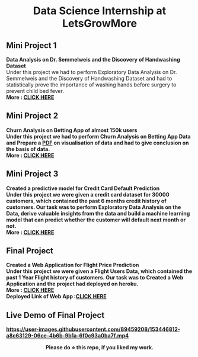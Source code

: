 <div align="center">
  
#  Data Science Internship at LetsGrowMore
</div>

## Mini Project 1
<b>Data Analysis on Dr. Semmelweis and the Discovery of Handwashing Dataset</b><br>
Under this project we had to perform Exploratory Data Analysis on Dr. Semmelweis and the Discovery of Handwashing Dataset and had to statistically prove the importance of washing hands before surgery to prevent child bed fever.<b><br/>
<b>More : [CLICK HERE](https://www.kaggle.com/carolzhangdc/imdb-5000-movie-dataset)<b>

## Mini Project 2
<b>Churn Analysis on Betting App  of almost 150k users</b><br>
Under this project we had to perform Churn Analysis on Betting App Data and Prepare a [PDF](https://github.com/rohitsahu70/DATA-SCIENCE-INTERN-AT-LGMVIP/blob/main/CHURN%20ANALYSIS/churnAnalsisBigBash.pdf) on visualisation of data and had to give conclusion on the basis of data.<b><br/>
<b>More : [CLICK HERE](https://github.com/rohitsahu70/DATA-SCIENCE-INTERN-AT-LGMVIP/tree/main/CHURN%20ANALYSIS)<b>

## Mini Project 3
<b>Created a predictive model for Credit Card Default Prediction</b><br>
Under this project we were given a credit card dataset for 30000 customers, which contained the past 6 months credit history of customers. Our task was to perform Exploratory Data Analysis on the Data, derive valuable insights from the data and build a machine learning model that can predict whether the customer will default next month or not.<b><br/>
<b>More : [CLICK HERE]()<b>

## Final Project
<b>Created a Web Application for Flight Price Prediction</b><br>
Under this project we were given a Flight Users Data, which contained the past 1 Year Flight history of customers. Our task was to Created a Web Application and the project had deployed on heroku.<b><br/>
<b>More : [CLICK HERE](https://github.com/rohitsahu70/DATA-SCIENCE-INTERN-AT-LGMVIP/tree/main/Flight%20Price%20Prediction)<b><br/>
Deployed Link of Web App  :[CLICK HERE](https://flight-price-prediction-api.herokuapp.com/)
  
  
## Live Demo of Final Project

https://user-images.githubusercontent.com/89459208/153446812-a8c63129-06ce-4b6b-9b1a-6f0c93a0ba7f.mp4
  
<div align="center">
  <b>Please do ⭐ this repo, if you liked my work.</b>
</div>
